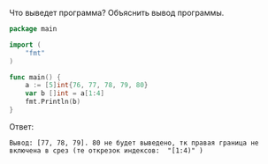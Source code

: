 Что выведет программа? Объяснить вывод программы.

```go
package main

import (
    "fmt"
)

func main() {
    a := [5]int{76, 77, 78, 79, 80}
    var b []int = a[1:4]
    fmt.Println(b)
}
```

Ответ:
``` 
Вывод: [77, 78, 79]. 80 не будет выведено, тк правая граница не включена в срез (те открезок индексов:  "[1:4)" )

```
